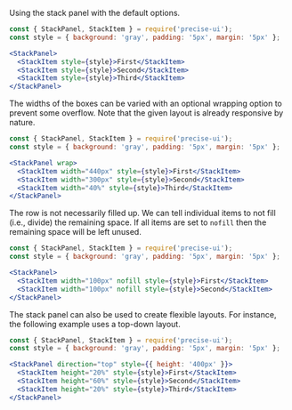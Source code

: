 Using the stack panel with the default options.

```jsx
const { StackPanel, StackItem } = require('precise-ui');
const style = { background: 'gray', padding: '5px', margin: '5px' };

<StackPanel>
  <StackItem style={style}>First</StackItem>
  <StackItem style={style}>Second</StackItem>
  <StackItem style={style}>Third</StackItem>
</StackPanel>
```

The widths of the boxes can be varied with an optional wrapping option to prevent some overflow. Note that the given layout is already responsive by nature.

```jsx
const { StackPanel, StackItem } = require('precise-ui');
const style = { background: 'gray', padding: '5px', margin: '5px' };

<StackPanel wrap>
  <StackItem width="440px" style={style}>First</StackItem>
  <StackItem width="300px" style={style}>Second</StackItem>
  <StackItem width="40%" style={style}>Third</StackItem>
</StackPanel>
```

The row is not necessarily filled up. We can tell individual items to not fill (i.e., divide) the remaining space. If all items are set to `nofill` then the remaining space will be left unused.

```jsx
const { StackPanel, StackItem } = require('precise-ui');
const style = { background: 'gray', padding: '5px', margin: '5px' };

<StackPanel>
  <StackItem width="100px" nofill style={style}>First</StackItem>
  <StackItem width="100px" nofill style={style}>Second</StackItem>
</StackPanel>
```

The stack panel can also be used to create flexible layouts. For instance, the following example uses a top-down layout.

```jsx
const { StackPanel, StackItem } = require('precise-ui');
const style = { background: 'gray', padding: '5px', margin: '5px' };

<StackPanel direction="top" style={{ height: '400px' }}>
  <StackItem height="20%" style={style}>First</StackItem>
  <StackItem height="60%" style={style}>Second</StackItem>
  <StackItem height="20%" style={style}>Third</StackItem>
</StackPanel>
```
